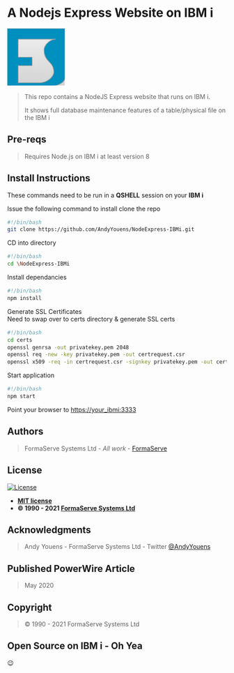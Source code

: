 # A Nodejs Express Website on IBM i

![FormaServe Logo](https://github.com/AndyYouens/NodeExpress-IBMi/blob/master/public/images/Logo.png)

> This repo contains a NodeJS Express website that runs on IBM i.
>
> It shows full database maintenance features of a table/physical file on the IBM i

## Pre-reqs

> Requires Node.js on IBM i at least version 8

## Install Instructions

These commands need to be run in a **QSHELL** session on your **IBM i**

Issue the following command to install clone the repo

```bash
#!/bin/bash
git clone https://github.com/AndyYouens/NodeExpress-IBMi.git

```

CD into directory

```bash
#!/bin/bash
cd \NodeExpress-IBMi
```

Install dependancies

```bash
#!/bin/bash
npm install
```

Generate SSL Certificates\
Need to swap over to certs directory & generate SSL certs

```bash
#!/bin/bash
cd certs
openssl genrsa -out privatekey.pem 2048
openssl req -new -key privatekey.pem -out certrequest.csr
openssl x509 -req -in certrequest.csr -signkey privatekey.pem -out certificate.pem -days 730
```

Start application

```bash
#!/bin/bash
npm start
```

Point your browser to [https://your_ibmi:3333](https://your_ibmi:3333)

## Authors

> FormaServe Systems Ltd - _All work_ - [FormaServe](https://www.formaserve.co.uk)

## License

[![License](http://img.shields.io/:license-mit-blue.svg?style=flat-square)](http://badges.mit-license.org)

- **[MIT license](http://opensource.org/licenses/mit-license.php)**
- **© 1990 - 2021 [FormaServe Systems Ltd](https://www.formaserve.co.uk)**

## Acknowledgments

> Andy Youens - FormaServe Systems Ltd - Twitter [@AndyYouens](https://twitter.com/AndyYouens)

## Published PowerWire Article

> May 2020

## Copyright

> © 1990 - 2021 FormaServe Systems Ltd

## Open Source on IBM i - Oh Yea

:wink:
